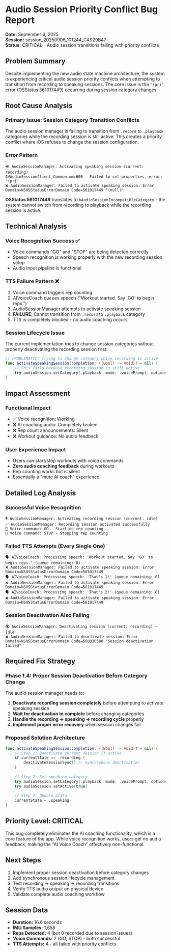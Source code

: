 # Audio Session Priority Conflict Bug Report
**Date:** September 6, 2025  
**Session:** session_20250906_101244_CA929B47  
**Status:** CRITICAL - Audio session transitions failing with priority conflicts

## Problem Summary
Despite implementing the new audio state machine architecture, the system is experiencing critical audio session priority conflicts when attempting to transition from recording to speaking sessions. The core issue is the `'!pri'` error (OSStatus 561017449) occurring during session category changes.

## Root Cause Analysis

### Primary Issue: Session Category Transition Conflicts
The audio session manager is failing to transition from `.record` to `.playback` categories while the recording session is still active. This creates a priority conflict where iOS refuses to change the session configuration.

### Error Pattern
```
🔊 AudioSessionManager: Activating speaking session (current: recording)
AVAudioSessionClient_Common.mm:600   Failed to set properties, error: '!pri'
❌ AudioSessionManager: Failed to activate speaking session: Error Domain=NSOSStatusErrorDomain Code=561017449 "(null)"
```

**OSStatus 561017449** translates to `kAudioSessionIncompatibleCategory` - the system cannot switch from recording to playback while the recording session is active.

## Technical Analysis

### Voice Recognition Success ✅
- Voice commands "GO" and "STOP" are being detected correctly
- Speech recognition is working properly with the new recording session setup
- Audio input pipeline is functional

### TTS Failure Pattern ❌
1. Voice command triggers rep counting
2. AIVoiceCoach queues speech ("Workout started. Say 'GO' to begin reps.")
3. AudioSessionManager attempts to activate speaking session
4. **FAILURE**: Cannot transition from `.record` to `.playback` category
5. TTS is completely blocked - no audio coaching occurs

### Session Lifecycle Issue
The current implementation tries to change session categories without properly deactivating the recording session first:

```swift
// PROBLEMATIC: Trying to change category while recording is active
func activateSpeakingSession(completion: ((Bool) -> Void)? = nil) {
    // This fails because recording session is still active
    try audioSession.setCategory(.playback, mode: .voicePrompt, options: [.duckOthers])
}
```

## Impact Assessment

### Functional Impact
- ✅ Voice recognition: Working
- ❌ AI coaching audio: Completely broken
- ❌ Rep count announcements: Silent
- ❌ Workout guidance: No audio feedback

### User Experience Impact
- Users can start/stop workouts with voice commands
- **Zero audio coaching feedback** during workouts
- Rep counting works but is silent
- Essentially a "mute AI coach" experience

## Detailed Log Analysis

### Successful Voice Recognition
```
🎙️ AudioSessionManager: Activating recording session (current: idle)
✅ AudioSessionManager: Recording session activated successfully
🎤 Voice command: GO - Starting rep counting
🎤 Voice command: STOP - Stopping rep counting
```

### Failed TTS Attempts (Every Single One)
```
🗣️ AIVoiceCoach: Processing speech: 'Workout started. Say 'GO' to begin reps.' (queue remaining: 0)
❌ AudioSessionManager: Failed to activate speaking session: Error Domain=NSOSStatusErrorDomain Code=561017449
🗣️ AIVoiceCoach: Processing speech: 'That's 1!' (queue remaining: 0)
❌ AudioSessionManager: Failed to activate speaking session: Error Domain=NSOSStatusErrorDomain Code=561017449
🗣️ AIVoiceCoach: Processing speech: 'That's 2!' (queue remaining: 0)
❌ AudioSessionManager: Failed to activate speaking session: Error Domain=NSOSStatusErrorDomain Code=561017449
```

### Session Deactivation Also Failing
```
🔇 AudioSessionManager: Deactivating session (current: recording) → idle
❌ AudioSessionManager: Failed to deactivate session: Error Domain=NSOSStatusErrorDomain Code=560030580 "Session deactivation failed"
```

## Required Fix Strategy

### Phase 1.4: Proper Session Deactivation Before Category Change
The audio session manager needs to:

1. **Deactivate recording session completely** before attempting to activate speaking session
2. **Wait for deactivation to complete** before changing categories
3. **Handle the recording → speaking → recording cycle** properly
4. **Implement proper error recovery** when session changes fail

### Proposed Solution Architecture
```swift
func activateSpeakingSession(completion: ((Bool) -> Void)? = nil) {
    // Step 1: Deactivate current session if active
    if currentState == .recording {
        deactivateSessionSync() // Synchronous deactivation
    }
    
    // Step 2: Set speaking category
    try audioSession.setCategory(.playback, mode: .voicePrompt, options: [.duckOthers])
    try audioSession.setActive(true)
    
    // Step 3: Update state
    currentState = .speaking
}
```

## Priority Level: CRITICAL
This bug completely eliminates the AI coaching functionality, which is a core feature of the app. While voice recognition works, users get no audio feedback, making the "AI Voice Coach" effectively non-functional.

## Next Steps
1. Implement proper session deactivation before category changes
2. Add synchronous session lifecycle management
3. Test recording → speaking → recording transitions
4. Verify TTS audio output on physical device
5. Validate complete audio coaching workflow

## Session Data
- **Duration:** 16.6 seconds
- **IMU Samples:** 1,658
- **Reps Detected:** 4 (but 0 recorded due to session issues)
- **Voice Commands:** 2 (GO, STOP) - both successful
- **TTS Attempts:** 4 - all failed with priority conflicts
